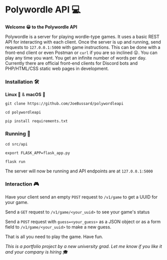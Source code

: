 # Polywordle API 💻

**Welcome 😀 to the Polywordle API**

Polywordle is a server for playing wordle-type games.
It uses a basic REST API for interacting with each client.
Once the server is up and running, send requests to `127.0.0.1:5000` with game instructions. This can be done with a front-end client or even Postman or 
`curl` if you are so inclined 😮. You can play any time you want. You 
get an infinite number of words per day. Currently there are official front-end clients for Discord bots and PHP/HTML/CSS static web pages in development.

### Installation 🛠️

**Linux 🐧** & **macOS** 🍎

`git clone https://github.com/JoeBussard/polywordleapi`

`cd polywordleapi`

`pip install requirements.txt`

### Running 👟

`cd src/api`

`export FLASK_APP=flask_app.py`

`flask run`

The server will now be running and API endpoints are at `127.0.0.1:5000`

### Interaction 🎮

Have your client send an empty `POST` request to `/v1/game` to get
a UUID for your game.

Send a `GET` request to `/v1/game/<your_uuid>` to see your game's status

Send a `POST` request with `guess=<your_guess>` as a JSON object or 
as a form field to `/v1/game/<your_uuid>` to make a new guess.

That is all you need to play the game. Have fun.

*This is a portfolio project by a new university grad. Let me know 
if you like it and your company is hiring* 🎓
